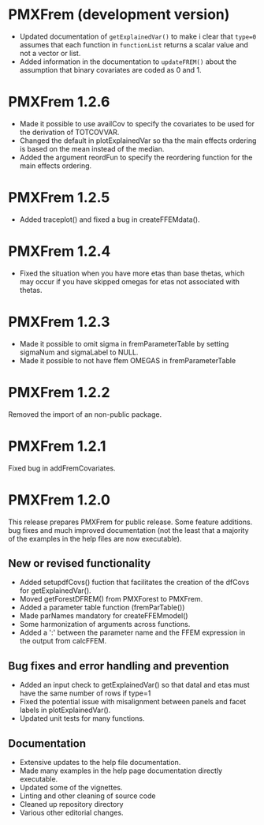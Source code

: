 # PMXFrem (development version)

* Updated documentation of `getExplainedVar()` to make i clear that `type=0` assumes that each function in `functionList` returns a scalar value and not a vector or list.
* Added information in the documentation to `updateFREM()` about the assumption that binary covariates are coded as 0 and 1.

# PMXFrem 1.2.6

* Made it possible to use availCov to specify the covariates to be used for the derivation of TOTCOVVAR.
* Changed the default in plotExplainedVar so tha the main effects ordering is based on the mean instead of the median.
* Added the argument reordFun to specify the reordering function for the main effects ordering.
    
# PMXFrem 1.2.5

* Added traceplot() and fixed a bug in createFFEMdata().

# PMXFrem 1.2.4

* Fixed the situation when you have more etas than base thetas, which may occur if you have skipped omegas for etas not associated with thetas.

# PMXFrem 1.2.3

* Made it possible to omit sigma in fremParameterTable by setting sigmaNum and sigmaLabel to NULL.
* Made it possible to not have ffem OMEGAS in fremParameterTable

# PMXFrem 1.2.2

Removed the import of an non-public package.

# PMXFrem 1.2.1

Fixed bug in addFremCovariates.

# PMXFrem 1.2.0

This release prepares PMXFrem for public release. Some feature additions. bug
fixes and much improved documentation (not the least that a majority of the
examples in the help files are now executable).

## New or revised functionality
* Added setupdfCovs() fuction that facilitates the creation of the dfCovs for getExplainedVar().
* Moved getForestDFREM() from PMXForest to PMXFrem.
* Added a parameter table function (fremParTable())
* Made parNames mandatory for createFFEMmodel()
* Some harmonization of arguments across functions.
* Added a ':' between the parameter name and the FFEM expression in the output from calcFFEM.

## Bug fixes and error handling and prevention
* Added an input check to getExplainedVar() so that dataI and etas must have the
same number of rows if type=1
* Fixed the potential issue with misalignment between panels and facet labels in 
plotExplainedVar().
* Updated unit tests for many functions.

## Documentation
* Extensive updates to the help file documentation.
* Made many examples in the help page documentation directly executable.
* Updated some of the vignettes.
* Linting and other cleaning of source code
* Cleaned up repository directory
* Various other editorial changes.
